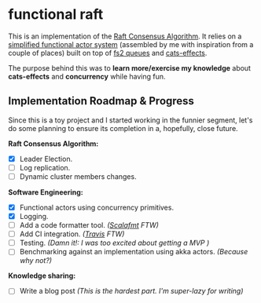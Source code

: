 # functional raft

This is an implementation of the [Raft Consensus Algorithm][raft-website].
It relies on a [simplified functional actor system][functional-actors]
(assembled by me with inspiration from a couple of places) built on top of 
[fs2 queues][fs2-queues] and [cats-effects][cats-effects].

The purpose behind this was to **learn more/exercise my knowledge** about 
**cats-effects** and **concurrency** while having fun. 

## Implementation Roadmap & Progress

Since this is a toy project and I started working in the funnier segment, let's
do some planning to ensure its completion in a, hopefully, close future.

**Raft Consensus Algorithm:**
 - [x] Leader Election.  
 - [ ] Log replication.
 - [ ] Dynamic cluster members changes.                
 
**Software Engineering:**
 - [x] Functional actors using concurrency primitives.
 - [x] Logging.
 - [ ] Add a code formatter tool. _([Scalafmt][scalafmt] FTW)_
 - [ ] Add CI integration. _([Travis][travis-ci] FTW)_
 - [ ] Testing. _(Damn it!: I was too excited about getting a MVP )_
 - [ ] Benchmarking against an implementation using akka actors. _(Because why not?)_
 
**Knowledge sharing:** 
 - [ ] Write a blog post _(This is the hardest part. I'm super-lazy for writing)_


[raft-website]: https://raft.github.io/
[functional-actors]: https://github.com/nebtrx/functional-actors 
[fs2-queues]: https://fs2.io/concurrency-primitives.html
[cats-effects]: https://github.com/typelevel/cats-effect
[scalafmt]:https://scalameta.org/scalafmt/
[travis-ci]:https://travis-ci.org/
